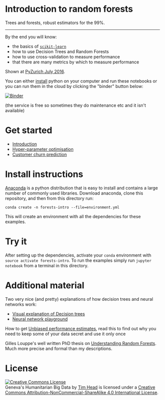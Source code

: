 # Introduction to random forests

Trees and forests, robust estimators for the 99%.

---

By the end you will know:

* the basics of [`scikit-learn`](http://scikit-learn.org/stable/)
* how to use Decision Trees and Random Forests
* how to use cross-validation to measure performance
* that there are many metrics by which to measure performance

Shown at [PyZurich July 2016](https://www.meetup.com/pyzurich/events/231559803/).

You can either [install](#install-instructions) python on your computer and
run these notebooks or you can run them in the cloud by clicking the "binder"
button below:

[![Binder](http://mybinder.org/badge.svg)](http://mybinder.org:/repo/wildtreetech/forests-intro)

(the service is free so sometimes they do maintenance etc and it isn't available)

# Get started

* [Introduction](http://nbviewer.jupyter.org/github/wildtreetech/forests-intro/blob/master/01-intro.ipynb)
* [Hyper-parameter optimisation](http://nbviewer.jupyter.org/github/wildtreetech/forests-intro/blob/master/02-hyperparameters.ipynb)
* [Customer churn prediction](http://nbviewer.jupyter.org/github/wildtreetech/forests-intro/blob/master/03-churn-prediction.ipynb)


# Install instructions

[Anaconda](https://www.continuum.io/downloads) is a python distribution that
is easy to install and contains a large number of commonly used libraries.
Download anaconda, clone this repository, and then from this directory run:
```
conda create -n forests-intro --file=environment.yml
```
This will create an environment with all the dependencies for these examples.


# Try it

After setting up the dependencies, activate your `conda` environment with
`source activate forests-intro`. To run the examples simply run
`jupyter notebook` from a terminal in this directory.


# Additional material

Two very nice (and pretty) explanations of how decision trees and neural
networks work:
* [Visual explanation of Decision trees][visualtrees]
* [Neural network playground](http://playground.tensorflow.org/)

How to get [Unbiased performance estimates][unbiased], read this to find
out why you need to keep some of your data secret and use it only once

Gilles Louppe's well written PhD thesis on [Understanding Random Forests](https://github.com/glouppe/phd-thesis). Much more precise and
formal than my descriptions.

[visualtrees]: http://www.r2d3.us/visual-intro-to-machine-learning-part-1/
[unbiased]: http://betatim.github.io/posts/unbiased-performance/


# License

<a rel="license" href="http://creativecommons.org/licenses/by-nc-sa/4.0/"><img alt="Creative Commons License" style="border-width:0" src="https://i.creativecommons.org/l/by-nc-sa/4.0/80x15.png" /></a><br /><span xmlns:dct="http://purl.org/dc/terms/" property="dct:title">Geneva's Humanitarian Big Data</span> by <a xmlns:cc="http://creativecommons.org/ns#" href="https://github.com/wildtreetech/ghbd" property="cc:attributionName" rel="cc:attributionURL">Tim Head</a> is licensed under a <a rel="license" href="http://creativecommons.org/licenses/by-nc-sa/4.0/">Creative Commons Attribution-NonCommercial-ShareAlike 4.0 International License</a>.
